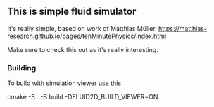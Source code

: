 ## This is simple fluid simulator

It's really simple, based on work of Matthias Müller.
https://matthias-research.github.io/pages/tenMinutePhysics/index.html

Make sure to check this out as it's really interesting.

### Building

To build with simulation viewer use this

cmake -S . -B build -DFLUID2D_BUILD_VIEWER=ON

